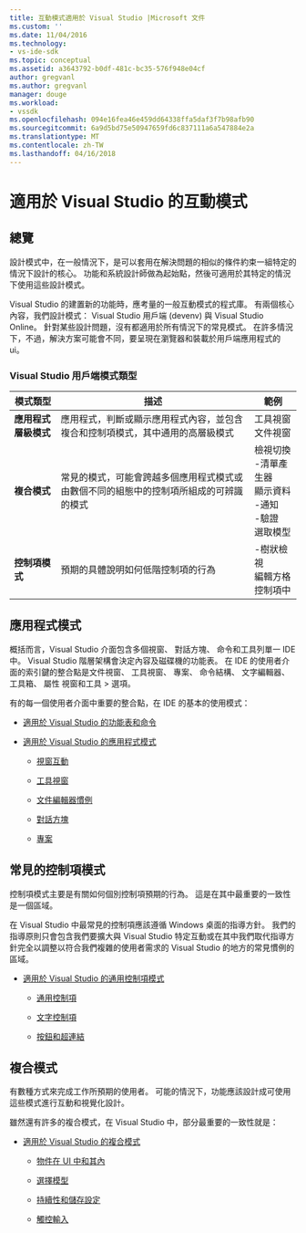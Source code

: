 ```yaml
---
title: 互動模式適用於 Visual Studio |Microsoft 文件
ms.custom: ''
ms.date: 11/04/2016
ms.technology:
- vs-ide-sdk
ms.topic: conceptual
ms.assetid: a3643792-b0df-481c-bc35-576f948e04cf
author: gregvanl
ms.author: gregvanl
manager: douge
ms.workload:
- vssdk
ms.openlocfilehash: 094e16fea46e459dd64338ffa5daf3f7b98afb90
ms.sourcegitcommit: 6a9d5bd75e50947659fd6c837111a6a547884e2a
ms.translationtype: MT
ms.contentlocale: zh-TW
ms.lasthandoff: 04/16/2018
---
```

# <a name="interaction-patterns-for-visual-studio"></a>適用於 Visual Studio 的互動模式
## <a name="overview"></a>總覽  
 設計模式中，在一般情況下，是可以套用在解決問題的相似的條件約束一組特定的情況下設計的核心。 功能和系統設計師做為起始點，然後可適用於其特定的情況下使用這些設計模式。  
  
 Visual Studio 的建置新的功能時，應考量的一般互動模式的程式庫。 有兩個核心內容，我們設計模式： Visual Studio 用戶端 (devenv) 與 Visual Studio Online。 針對某些設計問題，沒有都適用於所有情況下的常見模式。 在許多情況下，不過，解決方案可能會不同，要呈現在瀏覽器和裝載於用戶端應用程式的 ui。  
  
### <a name="visual-studio-client-pattern-types"></a>Visual Studio 用戶端模式類型  
  
|模式類型|描述|範例|  
|------------------|-----------------|--------------|  
|**應用程式層級模式**|應用程式，判斷或顯示應用程式內容，並包含複合和控制項模式，其中通用的高層級模式|工具視窗<br />文件視窗|  
|**複合模式**|常見的模式，可能會跨越多個應用程式模式或由數個不同的組態中的控制項所組成的可辨識的模式|檢視切換<br />-清單產生器<br />顯示資料<br />-通知<br />-驗證<br />選取模型|  
|**控制項模式**|預期的具體說明如何低階控制項的行為|-樹狀檢視<br />編輯方格控制項中|  
  
## <a name="application-patterns"></a>應用程式模式  
 概括而言，Visual Studio 介面包含多個視窗、 對話方塊、 命令和工具列單一 IDE 中。 Visual Studio 階層架構會決定內容及磁碟機的功能表。 在 IDE 的使用者介面的索引鍵的整合點是文件視窗、 工具視窗、 專案、 命令結構、 文字編輯器、 工具箱、 屬性 視窗和工具 > 選項。  
  
 有的每一個使用者介面中重要的整合點，在 IDE 的基本的使用模式：  
  
-   [適用於 Visual Studio 的功能表和命令](../../extensibility/ux-guidelines/menus-and-commands-for-visual-studio.md)  
  
-   [適用於 Visual Studio 的應用程式模式](../../extensibility/ux-guidelines/application-patterns-for-visual-studio.md)  
  
    -   [視窗互動](../../extensibility/ux-guidelines/application-patterns-for-visual-studio.md#BKMK_WindowInteractions)  
  
    -   [工具視窗](../../extensibility/ux-guidelines/application-patterns-for-visual-studio.md#BKMK_ToolWindows)  
  
    -   [文件編輯器慣例](../../extensibility/ux-guidelines/application-patterns-for-visual-studio.md#BKMK_DocumentEditorConventions)  
  
    -   [對話方塊](../../extensibility/ux-guidelines/application-patterns-for-visual-studio.md#BKMK_Dialogs)  
  
    -   [專案](../../extensibility/ux-guidelines/application-patterns-for-visual-studio.md#BKMK_Projects)  
  
## <a name="common-control-patterns"></a>常見的控制項模式  
 控制項模式主要是有關如何個別控制項預期的行為。 這是在其中最重要的一致性是一個區域。  
  
 在 Visual Studio 中最常見的控制項應該遵循 Windows 桌面的指導方針。 我們的指導原則只會包含我們要擴大與 Visual Studio 特定互動或在其中我們取代指導方針完全以調整以符合我們複雜的使用者需求的 Visual Studio 的地方的常見慣例的區域。  
  
-   [適用於 Visual Studio 的通用控制項模式](../../extensibility/ux-guidelines/common-control-patterns-for-visual-studio.md)  
  
    -   [通用控制項](../../extensibility/ux-guidelines/common-control-patterns-for-visual-studio.md#BKMK_CommonControls)  
  
    -   [文字控制項](../../extensibility/ux-guidelines/common-control-patterns-for-visual-studio.md#BKMK_TextControls)  
  
    -   [按鈕和超連結](../../extensibility/ux-guidelines/common-control-patterns-for-visual-studio.md#BKMK_ButtonsAndHyperlinks)  
  
## <a name="composite-patterns"></a>複合模式  
 有數種方式來完成工作所預期的使用者。 可能的情況下，功能應該設計成可使用這些模式進行互動和視覺化設計。  
  
 雖然還有許多的複合模式，在 Visual Studio 中，部分最重要的一致性就是：  
  
-   [適用於 Visual Studio 的複合模式](../../extensibility/ux-guidelines/composite-patterns-for-visual-studio.md)  
  
    -   [物件在 UI 中和其內](../../extensibility/ux-guidelines/composite-patterns-for-visual-studio.md#BKMK_OnObjectUI)  
  
    -   [選擇模型](../../extensibility/ux-guidelines/composite-patterns-for-visual-studio.md#BKMK_SelectionModels)  
  
    -   [持續性和儲存設定](../../extensibility/ux-guidelines/composite-patterns-for-visual-studio.md#BKMK_PersistenceAndSavingSettings)  
  
    -   [觸控輸入](../../extensibility/ux-guidelines/composite-patterns-for-visual-studio.md#BKMK_TouchInput)